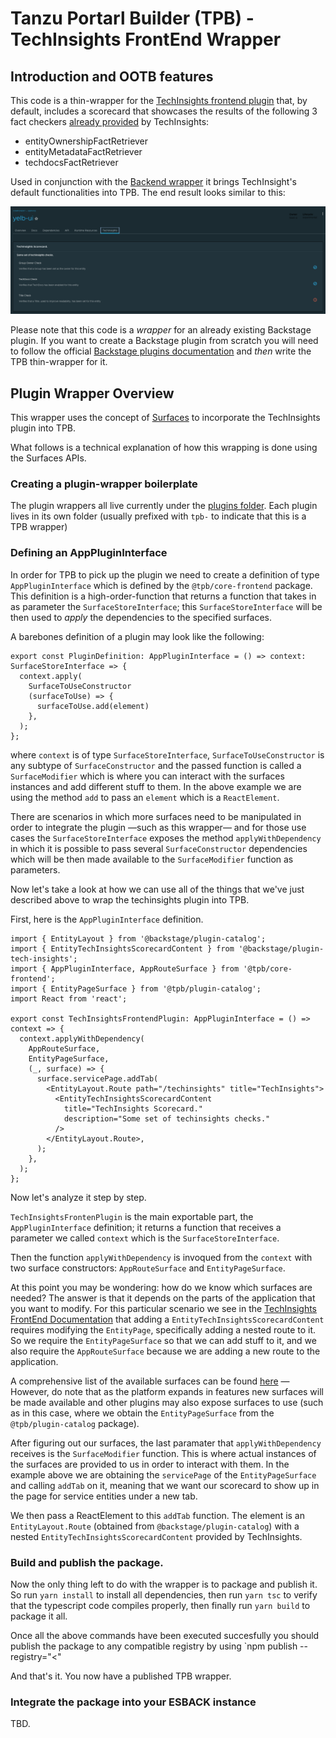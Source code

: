 # Tanzu Portarl Builder (TPB) - TechInsights FrontEnd Wrapper

## Introduction and OOTB features

This code is a thin-wrapper for the [TechInsights frontend plugin](https://github.com/backstage/backstage/tree/master/plugins/tech-insights) that, by default, includes a scorecard that showcases the results of the following 3 fact checkers [already provided](https://github.com/backstage/backstage/tree/master/plugins/tech-insights-backend#included-factretrievers) by TechInsights:

- entityOwnershipFactRetriever
- entityMetadataFactRetriever
- techdocsFactRetriever

Used in conjunction with the [Backend wrapper](../tpb-techinsights-backend/) it brings TechInsight's default functionalities into TPB. The end result looks similar to this:

![TechInsights Entity Scorecard](./docs/techinsights-scorecard.png)

Please note that this code is a _wrapper_ for an already existing Backstage plugin. If you want to create a Backstage plugin from scratch you will need to follow the official [Backstage plugins documentation](https://backstage.io/docs/plugins/create-a-plugin) and _then_ write the TPB thin-wrapper for it.

## Plugin Wrapper Overview

This wrapper uses the concept of [Surfaces](https://gitlab.eng.vmware.com/esback/core#frontend-plugins) to incorporate the TechInsights plugin into TPB.

What follows is a technical explanation of how this wrapping is done using the Surfaces APIs.

### Creating a plugin-wrapper boilerplate

The plugin wrappers all live currently under the [plugins folder](../). Each plugin lives in its own folder (usually prefixed with `tpb-` to indicate that this is a TPB wrapper)

### Defining an AppPluginInterface

In order for TPB to pick up the plugin we need to create a definition of type `AppPluginInterface` which is defined by the `@tpb/core-frontend` package.
This definition is a high-order-function that returns a function that takes in as parameter the `SurfaceStoreInterface`; this `SurfaceStoreInterface` will be then used to _apply_ the dependencies to the specified surfaces.

A barebones definition of a plugin may look like the following:

```
export const PluginDefinition: AppPluginInterface = () => context: SurfaceStoreInterface => {
  context.apply(
    SurfaceToUseConstructor
    (surfaceToUse) => {
      surfaceToUse.add(element)
    },
  );
};

```

where `context` is of type `SurfaceStoreInterface`, `SurfaceToUseConstructor` is any subtype of `SurfaceConstructor` and the passed function is called a `SurfaceModifier` which is where you can interact with the surfaces instances and add different stuff to them.
In the above example we are using the method `add` to pass an `element` which is a `ReactElement`.

There are scenarios in which more surfaces need to be manipulated in order to integrate the plugin —such as this wrapper— and for those use cases the `SurfaceStoreInterface` exposes the method `applyWithDependency` in which it is possible to pass several `SurfaceConstructor` dependencies which will be then made available to the `SurfaceModifier` function as parameters.

Now let's take a look at how we can use all of the things that we've just described above to wrap the techinsights plugin into TPB.

First, here is the `AppPluginInterface` definition.

```
import { EntityLayout } from '@backstage/plugin-catalog';
import { EntityTechInsightsScorecardContent } from '@backstage/plugin-tech-insights';
import { AppPluginInterface, AppRouteSurface } from '@tpb/core-frontend';
import { EntityPageSurface } from '@tpb/plugin-catalog';
import React from 'react';

export const TechInsightsFrontendPlugin: AppPluginInterface = () => context => {
  context.applyWithDependency(
    AppRouteSurface,
    EntityPageSurface,
    (_, surface) => {
      surface.servicePage.addTab(
        <EntityLayout.Route path="/techinsights" title="TechInsights">
          <EntityTechInsightsScorecardContent
            title="TechInsights Scorecard."
            description="Some set of techinsights checks."
          />
        </EntityLayout.Route>,
      );
    },
  );
};

```

Now let's analyze it step by step.

`TechInsightsFrontenPlugin` is the main exportable part, the `AppPluginInterface` definition; it returns a function that receives a parameter we called `context` which is the `SurfaceStoreInterface`.

Then the function `applyWithDependency` is invoqued from the `context` with two surface constructors: `AppRouteSurface` and `EntityPageSurface`.

At this point you may be wondering: how do we know which surfaces are needed?
The answer is that it depends on the parts of the application that you want to modify. For this particular scenario we see in the [TechInsights FrontEnd Documentation](https://github.com/backstage/backstage/blob/master/plugins/tech-insights/README.md#add-boolean-checks-overview-scorecards-page-to-the-entitypage) that adding a `EntityTechInsightsScorecardContent` requires modifying the `EntityPage`, specifically adding a nested route to it. So we require the `EntityPageSurface` so that we can add stuff to it, and we also require the `AppRouteSurface` because we are adding a new route to the application.

A comprehensive list of the available surfaces can be found [here](https://gitlab.eng.vmware.com/esback/core/-/blob/main/README.md) — However, do note that as the platform expands in features new surfaces will be made available and other plugins may also expose surfaces to use (such as in this case, where we obtain the `EntityPageSurface` from the `@tpb/plugin-catalog` package).

After figuring out our surfaces, the last paramater that `applyWithDependency` receives is the `SurfaceModifier` function. This is where actual instances of the surfaces are provided to us in order to interact with them. In the example above we are obtaining the `servicePage` of the `EntityPageSurface` and calling `addTab` on it, meaning that we want our scorecard to show up in the page for service entities under a new tab.

We then pass a ReactElement to this `addTab` function. The element is an `EntityLayout.Route` (obtained from `@backstage/plugin-catalog`) with a nested `EntityTechInsightsScorecardContent` provided by TechInsights.

### Build and publish the package.

Now the only thing left to do with the wrapper is to package and publish it.
So run `yarn install` to install all dependencies, then run `yarn tsc` to verify that the typescript code compiles properly, then finally run `yarn build` to package it all.

Once all the above commands have been executed succesfully you should publish the package to any compatible registry by using `npm publish --registry="<<YOUR REGISTRY URL>"

And that's it. You now have a published TPB wrapper.

### Integrate the package into your ESBACK instance

TBD.
